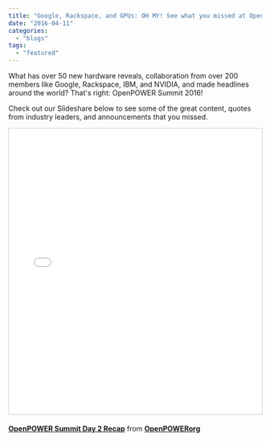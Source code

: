 ```yaml
---
title: "Google, Rackspace, and GPUs: OH MY! See what you missed at OpenPOWER Summit"
date: "2016-04-11"
categories: 
  - "blogs"
tags: 
  - "featured"
---
```


What has over 50 new hardware reveals, collaboration from over 200 members like Google, Rackspace, IBM, and NVIDIA, and made headlines around the world? That's right: OpenPOWER Summit 2016!

Check out our Slideshare below to see some of the great content, quotes from industry leaders, and announcements that you missed.

<iframe style="border: 1px solid #CCC; border-width: 1px; margin-bottom: 5px; max-width: 100%;" src="//www.slideshare.net/slideshow/embed_code/key/naxqMLbjIdddrm" width="760" height="570" frameborder="0" marginwidth="0" marginheight="0" scrolling="no" allowfullscreen="allowfullscreen"></iframe>

**[OpenPOWER Summit Day 2 Recap](//www.slideshare.net/OpenPOWERorg/openpower-summit-day-2-recap "OpenPOWER Summit Day 2 Recap")** from **[OpenPOWERorg](//www.slideshare.net/OpenPOWERorg)**

